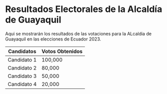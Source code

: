 # Resultados Electorales de la Alcaldía de Guayaquil

 
 Aqui se mostrarán los resultados de las votaciones para la ALcaldia de Guayaquil en las elecciones de Ecuador 2023.



| Candidatos   | Votos Obtenidos    |
| ------- | -------- |
| Candidato 1  | 100,000    |
| Candidato 2  | 80,000  |
| Candidato 3  | 50,000  |
| Candidato 4  | 20,000  |

